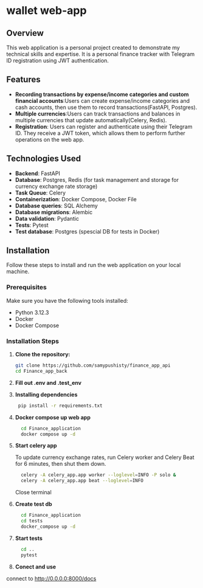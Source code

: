 # wallet web-app

## Overview

This web application is a personal project created to demonstrate my technical skills and expertise. It is a personal finance tracker with Telegram ID registration using JWT authentication.

## Features

- **Recording transactions by expense/income categories and custom financial accounts**:Users can create expense/income categories and cash accounts, then use them to record transactions(FastAPI, Postgres).
- **Multiple currencies**:Users can track transactions and balances in multiple currencies that update automatically(Celery, Redis).
- **Registration**: Users can register and authenticate using their Telegram ID. They receive a JWT token, which allows them to perform further operations on the web app.

## Technologies Used

- **Backend**: FastAPI
- **Database**: Postgres, Redis (for task management and storage for сurrency exchange rate storage)
- **Task Queue**: Celery
- **Containerization**: Docker Compose, Docker File
- **Database queries**: SQL Alchemy
- **Database migrations**: Alembic
- **Data validation**: Pydantic
- **Tests**: Pytest
- **Test database**: Postgres (spescial DB for tests in Docker)
  
## Installation

Follow these steps to install and run the web application on your local machine.

### Prerequisites

Make sure you have the following tools installed:

- Python 3.12.3
- Docker
- Docker Compose
  
### Installation Steps

1. **Clone the repository:**

   ```bash
   git clone https://github.com/samypushisty/finance_app_api
   cd Finance_app_back

2. **Fill out .env and .test_env**

3. **Installing dependencies**

   ```bash
    pip install -r requirements.txt
   
4. **Docker compose up web app**

   ```bash
     cd Finance_application
     docker compose up -d
   
5. **Start celery app**

    To update currency exchange rates, run Celery worker and Celery Beat for 6 minutes, then shut them down.

   ```bash
     celery -A celery_app.app worker --loglevel=INFO -P solo &
     celery -A celery_app.app beat --loglevel=INFO
   ```
   
    Close terminal
   
6. **Create test db**
   ```bash
     cd Finance_application
     cd tests
     docker_compose up -d
   ```
7. **Start tests**
   ```bash
     cd ..
     pytest
   ```
7. **Conect and use**

  connect to http://0.0.0.0:8000/docs
